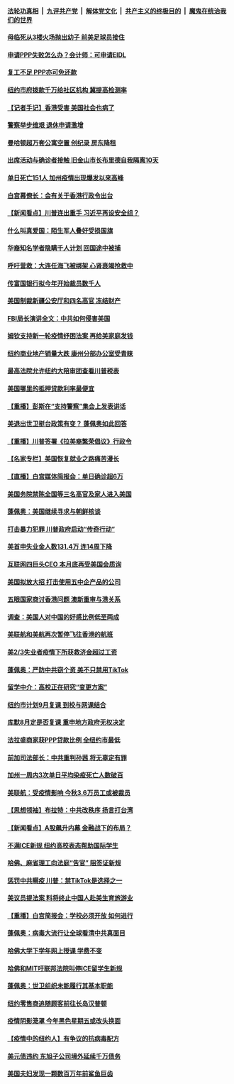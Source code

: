 

####  [法轮功真相](../../../../basic/blob/master/README.md?t=07101731) &nbsp;|&nbsp; [九评共产党](../../../../9ping.md/blob/master/README.md?t=07101731) &nbsp;|&nbsp; [解体党文化](../../../../jtdwh.md/blob/master/README.md?t=07101731)  &nbsp;|&nbsp; [共产主义的终极目的](../../../../gczydzjmd.md/blob/master/README.md?t=07101731) &nbsp;|&nbsp; [魔鬼在统治我们的世界](../../../../mgztzwmdsj.md/blob/master/README.md?t=07101731) 

#### [母临死从3楼火场抛出幼子 前美足球员接住](../pages/nsc412/n12245627.md?t=07101731) 

#### [申请PPP失败怎么办？会计师：可申请EIDL](../pages/nsc412/n12245719.md?t=07101731) 

#### [复工不足  PPP亦可免还款](../pages/nsc412/n12245687.md?t=07101731) 

#### [纽约市府拨款千万给社区机构 冀提高检测率](../pages/nsc412/n12245713.md?t=07101731) 

#### [【记者手记】香港受害 美国社会也病了](../pages/nsc412/n12245643.md?t=07101731) 

#### [警察举步维艰 退休申请激增](../pages/nsc412/n12245658.md?t=07101731) 

#### [曼哈顿超万套公寓空置  创纪录  房东降租](../pages/nsc412/n12245655.md?t=07101731) 

#### [出席活动与确诊者接触  旧金山市长布里德自我隔离10天](../pages/nsc412/n12245748.md?t=07101731) 

#### [单日死亡151人 加州疫情出现爆发以来高峰](../pages/nsc412/n12245734.md?t=07101731) 

#### [白宫幕僚长：会有关于香港行政令出台](../pages/nsc412/n12245360.md?t=07101731) 

#### [【新闻看点】川普连出重手 习近平再设安全组？](../pages/nsc412/n12245131.md?t=07101731) 

#### [什么叫真爱国：陌生军人叠好受损国旗](../pages/nsc412/n12244997.md?t=07101731) 

#### [华裔知名学者隐瞒千人计划 回国途中被捕](../pages/nsc412/n12245147.md?t=07101731) 

#### [呼吁营救：大连任海飞被绑架 心肾衰竭抢救中](../pages/nsc412/n12244900.md?t=07101731) 

#### [传富国银行拟今年开始裁员数千人](../pages/nsc412/n12244985.md?t=07101731) 

#### [美国制裁新疆公安厅和四名高官 冻结财产](../pages/nsc412/n12244653.md?t=07101731) 

#### [FBI局长演讲全文：中共如何侵害美国](../pages/nsc412/n12244578.md?t=07101731) 

#### [姆钦支持新一轮疫情纾困法案 再给美家庭发钱](../pages/nsc412/n12244871.md?t=07101731) 

#### [纽约商业地产销量大跌 康州分部办公室受青睐](../pages/nsc412/n12244971.md?t=07101731) 

#### [最高法院允许纽约大陪审团查看川普税表](../pages/nsc412/n12244986.md?t=07101731) 

#### [美国哪里的抵押贷款利率最便宜](../pages/nsc412/n12244709.md?t=07101731) 

#### [【重播】彭斯在“支持警察”集会上发表讲话](../pages/nsc412/n12244575.md?t=07101731) 

#### [美退出世卫挺台政策有变？ 蓬佩奥如此回答](../pages/nsc412/n12244857.md?t=07101731) 

#### [【重播】川普签署《拉美裔繁荣倡议》行政令](../pages/nsc412/n12244501.md?t=07101731) 

#### [【名家专栏】美国恢复就业之路痛苦漫长](../pages/nsc412/n12243046.md?t=07101731) 

#### [【直播】白宫媒体简报会：单日确诊超6万](../pages/nsc412/n12244581.md?t=07101731) 

#### [美国务院禁陈全国等三名高官及家人进入美国](../pages/nsc412/n12244528.md?t=07101731) 

#### [蓬佩奥：美国继续寻求与朝鲜核谈](../pages/nsc412/n12244538.md?t=07101731) 

#### [打击暴力犯罪 川普政府启动“传奇行动”](../pages/nsc412/n12244422.md?t=07101731) 

#### [美首申失业金人数131.4万 连14周下降](../pages/nsc412/n12244463.md?t=07101731) 

#### [互联网四巨头CEO 本月底再受美国会质询](../pages/nsc412/n12244283.md?t=07101731) 

#### [美国拟放大招 打击使用五中企产品的公司](../pages/nsc412/n12244402.md?t=07101731) 

#### [五眼国家商讨香港问题 澳新重审与港关系](../pages/nsc412/n12244260.md?t=07101731) 

#### [调查：美国人对中国的好感比例低至两成](../pages/nsc412/n12243015.md?t=07101731) 

#### [美联航和美航再次暂停飞往香港的航班](../pages/nsc412/n12243607.md?t=07101731) 

#### [美2/3失业者疫情下所获救济金超过工资](../pages/nsc412/n12242764.md?t=07101731) 

#### [蓬佩奥：严防中共窃个资 美不只禁用TikTok](../pages/nsc412/n12243086.md?t=07101731) 

#### [留学中介：高校正在研究“变更方案”](../pages/nsc412/n12243018.md?t=07101731) 

#### [纽约市计划9月复课 到校与网课结合](../pages/nsc412/n12243026.md?t=07101731) 

#### [库默8月定是否复课  重申地方政府无权决定](../pages/nsc412/n12243023.md?t=07101731) 

#### [法拉盛商家获PPP贷款比例  全纽约市最低](../pages/nsc412/n12243005.md?t=07101731) 

#### [前加司法部长：中共重判孙茜 将无辜定有罪](../pages/nsc412/n12242297.md?t=07101731) 

#### [加州一周内3次单日平均染疫死亡人数破百](../pages/nsc412/n12242860.md?t=07101731) 

#### [美联航：受疫情影响  今秋3.6万员工或被裁员](../pages/nsc412/n12242838.md?t=07101731) 

#### [【思想领袖】布拉特：中共改秩序 扬言打台湾](../pages/nsc412/n12028379.md?t=07101731) 

#### [【新闻看点】A股飙升内幕 金融战下的布局？](../pages/nsc412/n12242681.md?t=07101731) 

#### [不满ICE新规 纽约高校表态帮助国际学生](../pages/nsc412/n12242549.md?t=07101731) 

#### [哈佛、麻省理工向法庭“吿官” 阻签证新规](../pages/nsc412/n12242424.md?t=07101731) 

#### [惩罚中共瞒疫 川普：禁TikTok是选择之一](../pages/nsc412/n12242099.md?t=07101731) 

#### [美议员提法案 料将终止中国人赴美生育旅游业](../pages/nsc412/n12242470.md?t=07101731) 

#### [【重播】白宫简报会：学校必须开放 如何进行](../pages/nsc412/n12241977.md?t=07101731) 

#### [蓬佩奥：病毒大流行让全球看清中共真面目](../pages/nsc412/n12242486.md?t=07101731) 

#### [哈佛大学下学年网上授课 学费不变](../pages/nsc412/n12242267.md?t=07101731) 

#### [哈佛和MIT吁联邦法院叫停ICE留学生新规](../pages/nsc412/n12242336.md?t=07101731) 

#### [蓬佩奥：世卫组织未能履行其基本职能](../pages/nsc412/n12242263.md?t=07101731) 

#### [纽约零售商追随顾客前往长岛汉普顿](../pages/nsc412/n12242318.md?t=07101731) 

#### [疫情阴影笼罩 今年黑色星期五或改头换面](../pages/nsc412/n12242030.md?t=07101731) 

#### [【疫情中的纽约人】有争议的抗病毒配方](../pages/nsc412/n12240453.md?t=07101731) 

#### [美元债违约 东旭子公司境外延续千万债务](../pages/nsc412/n12239315.md?t=07101731) 

#### [美国夫妇发现一颗数百万年前鲨鱼巨齿](../pages/nsc412/n12240202.md?t=07101731) 

